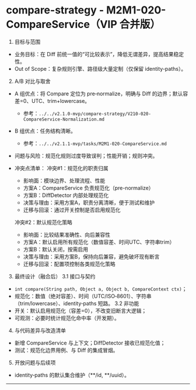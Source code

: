 # compare-strategy - M2M1-020-CompareService（VIP 合并版）

1. 目标与范围
- 业务目标：在 Diff 前统一值的“可比较表示”，降低无谓差异，提高结果稳定性。
- Out of Scope：复杂规则引擎、路径级大量定制（仅保留 identity-paths）。

2. A/B 对比与取舍
- A 组优点：将 Compare 定位为 pre‑normalize，明确与 Diff 的边界；默认容差=0、UTC、trim+lowercase。
  - 参考：`../../v2.1.0-mvp/compare-strategy/V210-020-CompareService-Normalization.md`
- B 组优点：任务结构清晰。
  - 参考：`../../v2.1.1-mvp/tasks/M2M1-020-CompareService.md`
- 问题与风险：规范化规则过度导致误判；性能开销；规则冲突。
- 冲突点清单：
  冲突#1：规范化的职责归属
    - 影响面：模块边界、处理流程、性能
    - 方案A：CompareService 负责规范化（pre-normalize）
    - 方案B：DiffDetector 内部处理规范化
    - 决策与理由：采用方案A，职责分离清晰，便于测试和维护
    - 迁移与回滚：通过开关控制是否启用规范化
  
  冲突#2：默认规范化策略
    - 影响面：比较结果准确性、向后兼容性
    - 方案A：默认启用所有规范化（数值容差、时间UTC、字符串trim）
    - 方案B：默认关闭，按需启用
    - 决策与理由：采用方案B，保持向后兼容，避免破坏现有断言
    - 迁移与回滚：配置项控制各类规范化策略

3. 最终设计（融合后）
3.1 接口与契约
- `int compare(String path, Object a, Object b, CompareContext ctx)`；
- 规范化：数值（绝对容差）、时间（UTC/ISO‑8601）、字符串（trim/lowercase）、identity‑paths 短路。
3.2 非功能
- 开关：默认启用规范化（容差=0），不改变旧断言大逻辑；
- 可观测：必要时统计规范化命中率（开发期）。

4. 与代码差异与改造清单
- 新增 CompareService 与上下文；DiffDetector 接收已规范化值；
- 测试：规范化边界用例、与 Diff 的集成冒烟。

5. 开放问题与后续项
- identity‑paths 的默认集合维护（**/id, **/uuid）。

---

